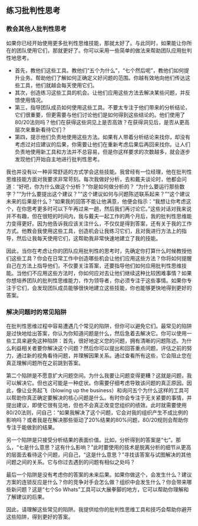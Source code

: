 ## 练习批判性思考


### 教会其他人批判性思考

如果你已经开始使用更多批判性思维技能，那就太好了。与此同时，如果能让你所在的团队使用它们，那就更好了。你可以采用一些简单的做法来帮助团队应用批判性地思考。

- 首先，教他们这些工具。教他们“五个为什么”，“七个然后呢”，教他们如何提升业务。帮助他们了解如何正确定义好问题的范围。你越有效地向他们传达这些工具，他们就越会每天使用它们。
- 其次，创造练习这些工具的机会。让他们应用这些方法去解决某些问题，并反馈使用情况。
- 第三，指导团队成员如何使用这些工具。不要太专注于他们带来的分析结论，它们很重要，但更需要与他们讨论他们是如何得到这些结论的。他们使用了80/20法则吗？他们在获得这些洞见上是否高效？在获得洞见后，是否从更高层次来重新看待它们？
- 第四，提示他们负责地使用这些方法。如果有人带着分析结论来找你，却没有考虑过对应建议的后果，你需要让他们在重新考虑后果后再回来找你。让人们负责地使用新工具和方法并不总容易，但是你这样要求的次数越多，就会逐步发现他们开始自主地进行批判性思考。

我也并没有以一种非常舒适的方式学会这些技能。我曾经有一位经理，他在批判性思维技能方面对我要求非常苛刻。每次我做好分析，去和戴夫谈论时，他都会问道：“好吧，你为什么做这个分析？”你是如何做分析的？ “为什么要运行那些数字？”“为什么要提出这个建议？”“这个建议如何与问题陈述联系起来？”“这个建议未来的后果是什么？”如果我的回答不能让他满意，他便会指示：“我想让你考虑这个，在你思考更多时可以下午再过来一趟，然后我们再讨论它。”这些对话对我来说并不有趣，但在很短的时间内，我与戴夫一起工作的两个月后，我的批判性思维能力变得更好。因为他告诉我应该关注什么，不仅仅是得到答案，还有关于我的工作方式。他教会我使用这些工具，创造机会让我练习它们，且对我进行方法上的指导，然后让我每天使用它们，这帮助我非常快速地建立了我的技能。

因此，当你在考虑让你的团队应用批判性的思考时，先确定你打算什么时候教授他们这些工具？你会在日常工作中创造哪些机会让他们应用这些方法？你将如何提醒自己在方法上指导他们，不仅要关注答案，还要指导他们如何应用批判性思维技能。当他们不应用这些方法时，你如何应对去让他们继续这种比较困难事情？如果你想培养团队的批判性思维能力，作为领导者，你必须专注于这些事情。如果你专注于它们，会发现团队成员能够很快地建立这些技能，你也能够更快地得到更好的答案。


### 解决问题时的常见陷阱

在批判性思维过程中容易遭遇几个常见的陷阱，但你可以避免它们。最常见的陷阱是过快地给出答案，你认为你知道问题是什么，然后急着去解决它。你可以使用一些工具来避免这种陷阱：首先，很好地定义您的问题，拥有清晰的问题陈述。为什么利益相关者要你解决这个问题？然后你可以提出和回答重点问题，评估之前的努力，通过新的视角看待问题，并理解因果关系。通过查看所有这些，它会阻止您在真正理解问题所在之前跳到答案。

第二个陷阱是不愿意扩大问题空间。为什么我要让问题变得更糟？这就是问题，我可以解决它。但也这可能是一种症状。你需要仔细考虑导致该问题的真正原因。因此，像让业务起飞（blowing up the business）和询问五个为什么这样的工具可以帮助你真正确定要解决的核心问题是什么。有时你会专注于无关紧要的事情，并提出建议，即使它很有见地，但也不会真正改变您组织的绩效。此时就需要使用80/20法则，问自己：“如果我解决了这个问题，它会对我的组织产生不成比例的影响吗？或者我是在解决那些驱动了20%结果的80%问题，80/20规则会帮助你专注于能做到的结果。

另一个陷阱是只接受分析结果的表面价值。比如，分析得到的答案是“七”。那么，“七是什么意思？这有什么影响？”此时要使用的技术是脱离分析的细节从更高的层面去看待这个问题，问自己，“这是什么意思？”寻找该答案与试图解决的其他问题之间的关系。它与你过去遇到的问题有相似之处吗？

最后一个陷阱是没有考虑你的答案的未来后果。如果你做这个，会发生什么？建议方案的连锁反应是什么？你的竞争对手会怎么做？组织中会发生什么？你会带来哪些新问题？这是“七个So Whats”工具可以大展拳脚的地方，它可以帮助你理解和了解建议的后果。

因此，请理解这些常见的陷阱。我提供给你的批判性思维工具和技巧会帮助你避开这些陷阱，得到更好的答案。
